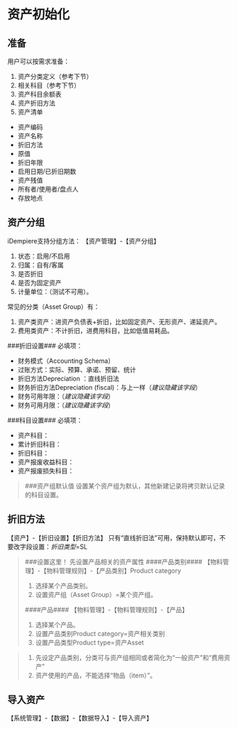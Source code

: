 资产初始化
===

准备
---

用户可以按需求准备：
1. 资产分类定义（参考下节）
2. 相关科目（参考下节）
3. 资产科目余额表
4. 资产折旧方法
5. 资产清单

- 资产编码
- 资产名称
- 折旧方法
- 原值
- 折旧年限
- 启用日期/已折旧期数
- 资产残值
- 所有者/使用者/盘点人
- 存放地点

资产分组
---

iDempiere支持分组方法：
【资产管理】-【资产分组】
1. 状态：启用/不启用
2. 归属：自有/客属
3. 是否折旧
4. 是否为固定资产
5. 计量单位：（测试不可用）。

常见的分类（Asset Group）有：
1. 资产类资产：进资产负债表+折旧，比如固定资产、无形资产、递延资产。
2. 费用类资产：不计折旧，进费用科目，比如低值易耗品。

###折旧设置###
必填项：
- 财务模式（Accounting Schema）
- 过账方式：实际、预算、承诺、预留、统计
- 折旧方法Depreciation ：直线折旧法
- 财务折旧方法Depreciation (fiscal)：与上一样（*建议隐藏该字段*）
- 财务可用年限：（*建议隐藏该字段*）
- 财务可用月限：（*建议隐藏该字段*）

###科目设置###
必填项：
- 资产科目：
- 累计折旧科目：
- 折旧科目：
- 资产报废收益科目：
- 资产报废损失科目：

> ###资产组默认值
> 设置某个资产组为默认，其他新建记录将拷贝默认记录的科目设置。

折旧方法
---

【资产】-【折旧设置】【折旧方法】
只有“直线折旧法”可用，保持默认即可，不要改字段设置：*折旧类型*=SL

> ###设置这里！
> 先设置产品相关的资产属性
> ####产品类别####
> 【物料管理】-【物料管理规则】-【产品类别】Product category
> 1. 选择某个产品类别。
> 2. 设置资产组（Asset Group）=某个资产组。
> 
> ####产品####
> 【物料管理】-【物料管理规则】-【产品】
> 1. 选择某个产品。
> 2. 设置产品类别Product category=资产相关类别
> 3. 设置产品类型Product type=资产Asset

> 1. 先设定产品类别，分类可与资产组相同或者简化为“一般资产”和“费用资产”
> 2. 资产使用的产品，不能选择“物品（item）”。

导入资产
---

【系统管理】-【数据】-【数据导入】-【导入资产】

